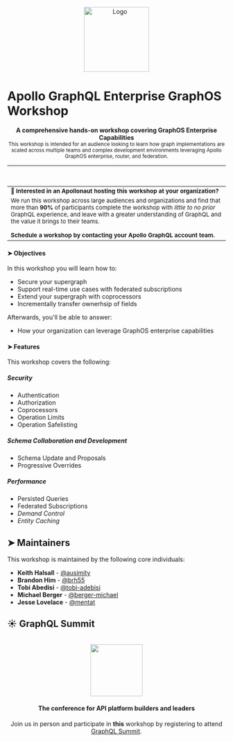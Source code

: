 <p align="center">
  <img src="https://avatars.githubusercontent.com/u/17189275?s=200&v=4" alt="Logo" width="150" height="150" />
</p>

# Apollo GraphQL Enterprise GraphOS Workshop 

<p align="center">
  <b>A comprehensive hands-on workshop covering GraphOS Enterprise Capabilities</b></br>
  <sub>This workshop is intended for an audience looking to learn how graph implementations are scaled across multiple teams and complex development environments leveraging Apollo GraphOS enterprise, router, and federation.</sub>
</p>

<hr>
<br>

<table>
    <tbody>
        <tr>
            <td>
                <b><sub>🚀 Interested in an Apollonaut hosting this workshop at your organization?<sub></b>
            </td>
        </tr>
        <tr>
            <td>
                <sub>We run this workshop across large audiences and organizations and find that more than <b>90%</b> of participants complete the workshop with <i>little to no prior</i> GraphQL experience, and leave with a greater understanding of GraphQL and the value it brings to their teams.</br></br> <b>Schedule a workshop by contacting your Apollo GraphQL account team. </b></sub>
            </td>
        </tr>
    </tbody>
</table>

#### ➤ Objectives
In this workshop you will learn how to:
- Secure your supergraph
- Support real-time use cases with federated subscriptions
- Extend your supergraph with coprocessors
- Incrementally transfer ownerhsip of fields

Afterwards, you'll be able to answer:
- How your organization can leverage GraphOS enterprise capabilities


#### ➤ Features 
This workshop covers the following:

##### Security
- Authentication
- Authorization
- Coprocessors
- Operation Limits
- Operation Safelisting

##### Schema Collaboration and Development
- Schema Update and Proposals
- Progressive Overrides

##### Performance
- Persisted Queries
- Federated Subscriptions
- *Demand Control*
- *Entity Caching*


## ➤ Maintainers
This workshop is maintained by the following core individuals:

- **Keith Halsall** - [@ausimity](https://github.com/ausimity])
- **Brandon Him** - [@brh55](https://github.com/brh55)
- **Tobi Abedisi** - [@tobi-adebisi](https://github.com/tobi-adebisi)
- **Michael Berger** - [@berger-michael](https://github.com/berger-michael)
- **Jesse Lovelace** - [@mentat](https://github.com/mentat)


## ☀︎ GraphQL Summit
<br>
<div align="center">
<img src="https://summit.graphql.com/_next/static/media/logo-summit-by-apollo.0b868952.svg" width="120"/>
<h4>The conference for
API platform builders and leaders</h4>

Join us in person and participate in **this** workshop by registering to attend [GraphQL Summit](https://summit.graphql.com/). 

</div>


